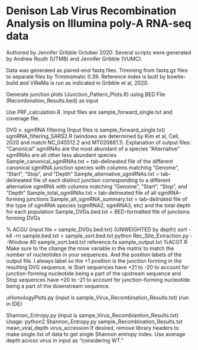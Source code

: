 # Denison Lab Virus Recombination Analysis on Illumina poly-A RNA-seq data
Authored by Jennifer Gribble October 2020. Several scripts were generated by Andrew Routh (UTMB) and Jennifer Gribble (VUMC).

Data was generated as paired-end fastq files. Trimming from fastq.gz files to separate files by Trimmomatic 0.39. Reference index is built by bowtie-build and ViReMa is run as indicated in Gribble et al, 2020.

Generate junction plots (Junction_Pattern_Plots.R) using BED File (Recombination_Results.bed) as input

Use PRF_calculation.R. Input files are sample_forward_single.txt and coverage file.

DVG v. sgmRNA filtering (Input files is sample_forward_single.txt)
  sgmRNA_filtering_SARS2.R (windows are determined by Kim et al, Cell, 2020 and match NC_045512.2 and MT020881.1).
  Explanation of output files:
    “Canonical” sgmRNAs are the most abundant of a species
    “Alternative” sgmRNAs are all other less abundant species
    Sample_canonical_sgmRNAs.txt = tab-delineated file of the different canonical sgmRNA junction species with columns matching “Genome”, “Start”, “Stop”, and “Depth”
    Sample_alternative_sgmRNAs.txt = tab-delineated file of each distinct junction corresponding to a different alternative sgmRNA with columns matching “Genome”, “Start”, “Stop”, and “Depth”
    Sample_total_sgmRNAs.txt = tab-delineated file of all sgmRNA-forming junctions
    Sample_alt_sgmRNA_summary.txt = tab-delinated file of the type of sgmRNA species (sgmRNA2, sgmRNA3, etc) and the total depth for each population
    Sample_DVGs.bed.txt = BED-formatted file of junctions forming DVGs

% ACGU (input file = sample_DVGs.bed.txt) (UNWEIGHTED by depth)
sort -k4 -rn sample.bed.txt > sample_sort.bed.txt
python Rec_Site_Extraction.py --Window 40 sample_sort.bed.txt reference.fa sample_output.txt
%ACGT.R
  Make sure to the change the nrow variable in the matrix to match the number of nucleotides in your sequences. And the position labels of the output file. I always label so the +1 position is the junction forming in the resulting DVG sequence, ie Start sequences have +21 to -20 to account for junction-forming nucleotide being a part of the upstream sequence and Stop sequences have +20 to -21 to account for junction-forming nucleotide being a part of the downstream sequence.

uHomologyPlots.py (input is sample_Virus_Recombination_Results.txt) (run in IDE)

Shannon_Entropy.py (input is sampe_Virus_Recombiantion_Results.txt)
  Usage:
  python2 Shannon_Entropy.py sample_Recombination_Results.txt mean_viral_depth virus_accession
  If desired, remove library headers to make single list of data to get single Shannon entropy index. Use average depth across virus in input as “considering WT.”
